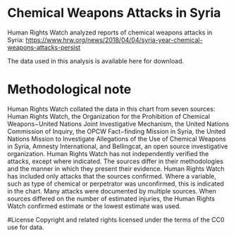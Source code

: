 # Chemical Weapons Attacks in Syria
Human Rights Watch analyzed reports of chemical weapons attacks in Syria: https://www.hrw.org/news/2018/04/04/syria-year-chemical-weapons-attacks-persist

The data used in this analysis is available here for download.

# Methodological note
Human Rights Watch collated the data in this chart from seven sources: Human Rights Watch, the Organization for the Prohibition of Chemical Weapons−United Nations Joint Investigative Mechanism, the United Nations Commission of Inquiry, the OPCW Fact−finding Mission in Syria, the United Nations Mission to Investigate Allegations of the Use of Chemical Weapons in Syria, Amnesty International, and Bellingcat, an open source investigative organization. Human Rights Watch has not independently verified the attacks, except where indicated. The sources differ in their methodologies and the manner in which they present their evidence. Human Rights Watch has included only attacks that the sources confirmed. Where a variable, such as type of chemical or perpetrator was unconfirmed, this is indicated in the chart. Many attacks were documented by multiple sources. When sources differed on the number of estimated injuries, the Human Rights Watch confirmed estimate or the lowest estimate was used.  

#License
Copyright and related rights licensed under the terms of the CC0 use for data.
